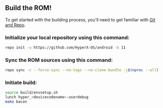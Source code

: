 ## Build the ROM!
To get started with the building process, you'll need to get familiar with [Git and Repo](http://source.android.com/source/using-repo.html).
### Initialize your local repository using this command:
```bash
repo init -u https://github.com/HyperX-OS/android -b 11
```
### Sync the ROM sources using this command:
```bash
repo sync -c --force-sync --no-tags --no-clone-bundle -j$(nproc --all) --optimized-fetch --prune
```
### Initiate build:
```bash
source build/envsetup.sh
lunch hyper_<devicecodename>-userdebug
make bacon
```
